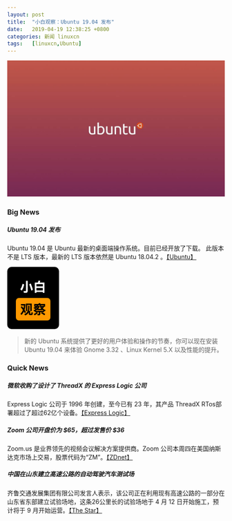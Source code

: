 ```yaml
---
layout: post
title:	"小白观察：Ubuntu 19.04 发布"
date:	2019-04-19 12:38:25 +0800 
categories:	新闻 linuxcn 
tags:	[linuxcn,Ubuntu]
---
```



![](/Asserts/Images/album/201904/19/123826g9z5gm374ng930g3.jpg)


### Big News


##### Ubuntu 19.04 发布


Ubuntu 19.04 是 Ubuntu 最新的桌面端操作系统。目前已经开放了下载。 此版本不是 LTS 版本，最新的 LTS 版本依然是 Ubuntu 18.04.2 。[【Ubuntu】](https://www.ubuntu.com/)


![](/Asserts/Images/album/201904/19/123826jwwhua7ggqzgxufz.png)



> 
> 新的 Ubuntu 系统提供了更好的用户体验和操作的节奏，你可以现在安装 Ubuntu 19.04 来体验 Gnome 3.32 、Linux Kernel 5.X 以及性能的提升。
> 
> 
> 


### Quick News


##### 微软收购了设计了 ThreadX 的 Express Logic 公司


Express Logic 公司于 1996 年创建，至今已有 23 年，其产品 ThreadX RTos部署超过了超过62亿个设备。[【Express Logic】](https://rtos.com/expresslogic-joins-microsoft/)


##### Zoom 公司开盘价为 $65，超过发售价 $36


Zoom.us 是业界领先的视频会议解决方案提供商。Zoom 公司本周四在美国纳斯达克市场上交易，股票代码为“ZM”。[【ZDnet】](https://www.zdnet.com/article/zooms-ipo-opens-at-an-eye-popping-65-per-share/)


##### 中国在山东建立高速公路的自动驾驶汽车测试场


齐鲁交通发展集团有限公司发言人表示，该公司正在利用现有高速公路的一部分在山东省东部建立试验场地，这条26公里长的试验场地于 4 月 12 日开始施工，预计将于 9 月开始运营。[【The Star】](https://www.thestar.com.my/tech/tech-news/2019/04/18/china-builds-site-to-test-autonomous-cars-in-highway-conditions/)
